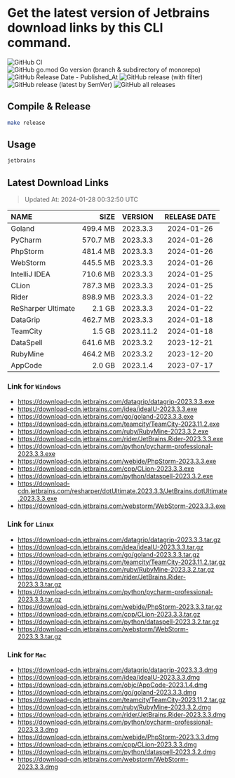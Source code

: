 # Get the latest version of Jetbrains download links by this CLI command.

![GitHub CI](https://github.com/designinlife/jetbrains/actions/workflows/ci.yml/badge.svg)
![GitHub go.mod Go version (branch & subdirectory of monorepo)](https://img.shields.io/github/go-mod/go-version/designinlife/jetbrains/master)
![GitHub Release Date - Published_At](https://img.shields.io/github/release-date/designinlife/jetbrains)
![GitHub release (with filter)](https://img.shields.io/github/v/release/designinlife/jetbrains)
![GitHub release (latest by SemVer)](https://img.shields.io/github/downloads/designinlife/jetbrains/v1.1.10/total)
![GitHub all releases](https://img.shields.io/github/downloads/designinlife/jetbrains/total)

## Compile & Release

```bash
make release
```

## Usage

```bash
jetbrains
```

## Latest Download Links

> Updated At: 2024-01-28 00:32:50 UTC

| NAME | SIZE | VERSION | RELEASE DATE |
| :-- | --: | :-- | :--: |
| Goland | 499.4 MB | 2023.3.3 | 2024-01-26 |
| PyCharm | 570.7 MB | 2023.3.3 | 2024-01-26 |
| PhpStorm | 481.4 MB | 2023.3.3 | 2024-01-26 |
| WebStorm | 445.5 MB | 2023.3.3 | 2024-01-26 |
| IntelliJ IDEA | 710.6 MB | 2023.3.3 | 2024-01-25 |
| CLion | 787.3 MB | 2023.3.3 | 2024-01-25 |
| Rider | 898.9 MB | 2023.3.3 | 2024-01-22 |
| ReSharper Ultimate | 2.1 GB | 2023.3.3 | 2024-01-22 |
| DataGrip | 462.7 MB | 2023.3.3 | 2024-01-18 |
| TeamCity | 1.5 GB | 2023.11.2 | 2024-01-18 |
| DataSpell | 641.6 MB | 2023.3.2 | 2023-12-21 |
| RubyMine | 464.2 MB | 2023.3.2 | 2023-12-20 |
| AppCode | 2.0 GB | 2023.1.4 | 2023-07-17 |

### Link for `Windows`

* <https://download-cdn.jetbrains.com/datagrip/datagrip-2023.3.3.exe>
* <https://download-cdn.jetbrains.com/idea/ideaIU-2023.3.3.exe>
* <https://download-cdn.jetbrains.com/go/goland-2023.3.3.exe>
* <https://download-cdn.jetbrains.com/teamcity/TeamCity-2023.11.2.exe>
* <https://download-cdn.jetbrains.com/ruby/RubyMine-2023.3.2.exe>
* <https://download-cdn.jetbrains.com/rider/JetBrains.Rider-2023.3.3.exe>
* <https://download-cdn.jetbrains.com/python/pycharm-professional-2023.3.3.exe>
* <https://download-cdn.jetbrains.com/webide/PhpStorm-2023.3.3.exe>
* <https://download-cdn.jetbrains.com/cpp/CLion-2023.3.3.exe>
* <https://download-cdn.jetbrains.com/python/dataspell-2023.3.2.exe>
* <https://download-cdn.jetbrains.com/resharper/dotUltimate.2023.3.3/JetBrains.dotUltimate.2023.3.3.exe>
* <https://download-cdn.jetbrains.com/webstorm/WebStorm-2023.3.3.exe>

### Link for `Linux`

* <https://download-cdn.jetbrains.com/datagrip/datagrip-2023.3.3.tar.gz>
* <https://download-cdn.jetbrains.com/idea/ideaIU-2023.3.3.tar.gz>
* <https://download-cdn.jetbrains.com/go/goland-2023.3.3.tar.gz>
* <https://download-cdn.jetbrains.com/teamcity/TeamCity-2023.11.2.tar.gz>
* <https://download-cdn.jetbrains.com/ruby/RubyMine-2023.3.2.tar.gz>
* <https://download-cdn.jetbrains.com/rider/JetBrains.Rider-2023.3.3.tar.gz>
* <https://download-cdn.jetbrains.com/python/pycharm-professional-2023.3.3.tar.gz>
* <https://download-cdn.jetbrains.com/webide/PhpStorm-2023.3.3.tar.gz>
* <https://download-cdn.jetbrains.com/cpp/CLion-2023.3.3.tar.gz>
* <https://download-cdn.jetbrains.com/python/dataspell-2023.3.2.tar.gz>
* <https://download-cdn.jetbrains.com/webstorm/WebStorm-2023.3.3.tar.gz>

### Link for `Mac`

* <https://download-cdn.jetbrains.com/datagrip/datagrip-2023.3.3.dmg>
* <https://download-cdn.jetbrains.com/idea/ideaIU-2023.3.3.dmg>
* <https://download-cdn.jetbrains.com/objc/AppCode-2023.1.4.dmg>
* <https://download-cdn.jetbrains.com/go/goland-2023.3.3.dmg>
* <https://download-cdn.jetbrains.com/teamcity/TeamCity-2023.11.2.tar.gz>
* <https://download-cdn.jetbrains.com/ruby/RubyMine-2023.3.2.dmg>
* <https://download-cdn.jetbrains.com/rider/JetBrains.Rider-2023.3.3.dmg>
* <https://download-cdn.jetbrains.com/python/pycharm-professional-2023.3.3.dmg>
* <https://download-cdn.jetbrains.com/webide/PhpStorm-2023.3.3.dmg>
* <https://download-cdn.jetbrains.com/cpp/CLion-2023.3.3.dmg>
* <https://download-cdn.jetbrains.com/python/dataspell-2023.3.2.dmg>
* <https://download-cdn.jetbrains.com/webstorm/WebStorm-2023.3.3.dmg>
